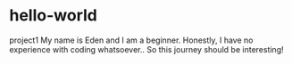 # hello-world
project1
My name is Eden and I am a beginner. Honestly, I have no experience with coding whatsoever..
So this journey should be interesting!
